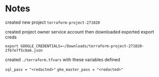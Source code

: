 # Notes

created new project `terraform-project-271020`

created project owner service account then downloaded exported export creds

```text
export GOOGLE_CREDENTIALS=~/Downloads/terraform-project-271020-2f67e7f5c8a6.json
```

created `./terraform.tfvars` with these variables defined

`sql_pass = "<redacted>"`
`gke_master_pass = "<redacted>"`

